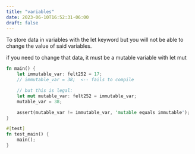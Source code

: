 ```yaml
---
title: "variables"
date: 2023-06-10T16:52:31-06:00
draft: false
---
```


To store data in variables with the let keyword but you will not be able to change the value of said variables.

if you need to change that data, it must be a mutable variable with let mut


```rust {.codebox}
fn main() {
    let immutable_var: felt252 = 17;
    // immutable_var = 38;  <-- fails to compile

    // but this is legal:
    let mut mutable_var: felt252 = immutable_var;
    mutable_var = 38;

    assert(mutable_var != immutable_var, 'mutable equals immutable');
}

#[test]
fn test_main() {
    main();
}
```
